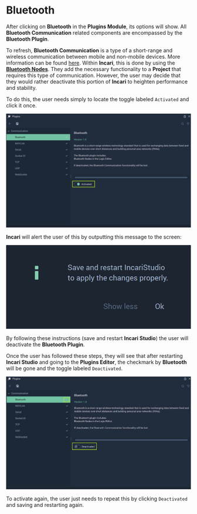# Bluetooth

After clicking on **Bluetooth** in the **Plugins Module**, its options will show. All **Bluetooth Communication** related components are encompassed by the **Bluetooth Plugin**. 

To refresh, **Bluetooth Communication** is a type of a short-range and wireless communication between mobile and non-mobile devices. More information can be found [here](https://en.wikipedia.org/wiki/Bluetooth). Within **Incari**, this is done by using the [**Bluetooth Nodes**](../../../toolbox/communication/bluetooth/README.md). They add the necessary functionality to a **Project** that requires this type of communication. However, the user may decide that they would rather deactivate this portion of **Incari** to heighten performance and stability. 

To do this, the user needs simply to locate the toggle labeled `Activated` and click it once.  

![](../../../.gitbook/assets/bluetoothbefore.png)

**Incari** will alert the user of this by outputting this message to the screen:

![](../../../.gitbook/assets/pluginsserialmanageroffmessage.png)

By following these instructions (save and restart **Incari Studio**) the user will deactivate the **Bluetooth Plugin**. 

Once the user has followed these steps, they will see that after restarting **Incari Studio** and going to the **Plugins Editor**, the checkmark by **Bluetooth** will be gone and the toggle labeled `Deactivated`. 

![](../../../.gitbook/assets/bluetoothafter.png)

To activate again, the user just needs to repeat this by clicking `Deactivated` and saving and restarting again. 

